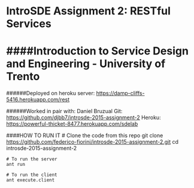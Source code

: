 # IntroSDE Assignment 2: RESTful Services
####Introduction to Service Design and Engineering - University of Trento
===============


######Deployed on heroku server:
	https://damp-cliffs-5416.herokuapp.com/rest

######Worked in pair with: Daniel Bruzual
	Git: https://github.com/djbb7/introsde-2015-assignment-2
	Heroku: https://powerful-thicket-8477.herokuapp.com/sdelab
	
####HOW TO RUN IT
	# Clone the code from this repo
	git clone https://github.com/federico-fiorini/introsde-2015-assignment-2.git
	cd introsde-2015-assignment-2
	
	# To run the server
	ant run
	
	# To run the client
	ant execute.client

